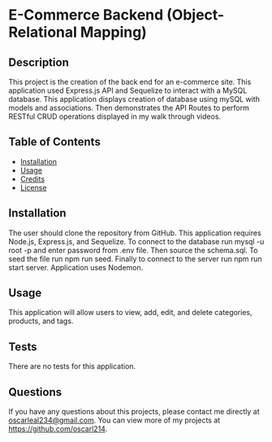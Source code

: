 # E-Commerce Backend (Object-Relational Mapping)

## Description
This project is the creation of the back end for an e-commerce site. This application used Express.js API and Sequelize to interact with a MySQL database. This application displays creation of database using mySQL with models and associations. Then demonstrates the API Routes to perform RESTful CRUD operations displayed in my walk through videos.

## Table of Contents
- [Installation](#installation)
- [Usage](#usage)
- [Credits](#credits)
- [License](#license)

## Installation
The user should clone the repository from GitHub. This application requires Node.js, Express.js, and Sequelize. To connect to the database run mysql -u root -p and enter password from .env file. Then source the schema.sql. To seed the file run npm run seed. Finally to connect to the server run npm run start server. Application uses Nodemon. 

## Usage
This application will allow users to view, add, edit, and delete categories, products, and tags.

## Tests
There are no tests for this application.

## Questions
If you have any questions about this projects, please contact me directly at oscarleal234@gmail.com. You can view more of my projects at https://github.com/oscarl214.
